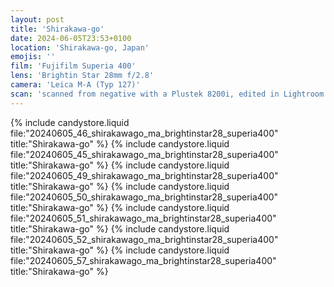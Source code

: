 ```yaml
---
layout: post
title: 'Shirakawa-go'
date: 2024-06-05T23:53+0100
location: 'Shirakawa-go, Japan'
emojis: ''
film: 'Fujifilm Superia 400'
lens: 'Brightin Star 28mm f/2.8'
camera: 'Leica M-A (Typ 127)'
scan: 'scanned from negative with a Plustek 8200i, edited in Lightroom'
---
```


{% include candystore.liquid file:"20240605_46_shirakawago_ma_brightinstar28_superia400" title:"Shirakawa-go" %}
{% include candystore.liquid file:"20240605_45_shirakawago_ma_brightinstar28_superia400" title:"Shirakawa-go" %}
{% include candystore.liquid file:"20240605_49_shirakawago_ma_brightinstar28_superia400" title:"Shirakawa-go" %}
{% include candystore.liquid file:"20240605_50_shirakawago_ma_brightinstar28_superia400" title:"Shirakawa-go" %}
{% include candystore.liquid file:"20240605_51_shirakawago_ma_brightinstar28_superia400" title:"Shirakawa-go" %}
{% include candystore.liquid file:"20240605_52_shirakawago_ma_brightinstar28_superia400" title:"Shirakawa-go" %}
{% include candystore.liquid file:"20240605_57_shirakawago_ma_brightinstar28_superia400" title:"Shirakawa-go" %}